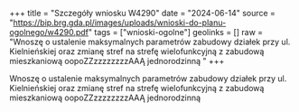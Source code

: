 +++
title = "Szczegóły wniosku W4290"
date = "2024-06-14"
source = "https://bip.brg.gda.pl/images/uploads/wnioski-do-planu-ogolnego/w4290.pdf"
tags = ["wnioski-ogolne"]
geolinks = []
raw = "Wnoszę o ustalenie maksymalnych parametrów zabudowy działek przy ul. Kielnieńskiej oraz zmianę stref na strefę wielofunkcyjną z zabudową mieszkaniową oopoZZzzzzzzzzAAĄ   jednorodzinną  "
+++

Wnoszę o ustalenie maksymalnych parametrów zabudowy działek przy ul.
Kielnieńskiej oraz zmianę stref na strefę wielofunkcyjną z zabudową mieszkaniową
oopoZZzzzzzzzzAAĄ 
 jednorodzinną
 


